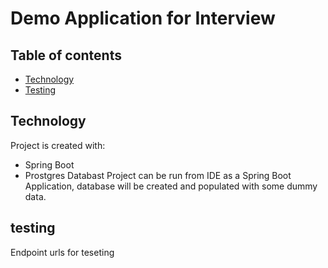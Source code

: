 # Demo Application for Interview


## Table of contents
* [Technology](#technology)
* [Testing](#testing)


## Technology
Project is created with:
 - Spring Boot
 - Prostgres Databast
 Project can be run from IDE as a Spring Boot Application, database will be created and populated with some dummy data.

 

## testing
Endpoint urls for teseting
